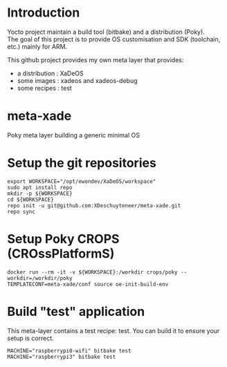 # Introduction
Yocto project maintain a build tool (bitbake) and a distribution (Poky).<br/>
The goal of this project is to provide OS customisation and SDK (toolchain, etc.) mainly for ARM.<br/>

This github project provides my own meta layer that provides:
* a distribution : XaDeOS
* some images : xadeos and xadeos-debug
* some recipes : test

# meta-xade
Poky meta layer building a generic minimal OS

# Setup the git repositories
```
export WORKSPACE="/opt/ewondev/XaDeOS/workspace"
sudo apt install repo
mkdir -p ${WORKSPACE}
cd ${WORKSPACE}
repo init -u git@github.com:XDeschuyteneer/meta-xade.git
repo sync
```

# Setup Poky CROPS (CROssPlatformS)
```
docker run --rm -it -v ${WORKSPACE}:/workdir crops/poky --workdir=/workdir/poky
TEMPLATECONF=meta-xade/conf source oe-init-build-env
```

# Build "test" application

This meta-layer contains a test recipe: test.
You can build it to ensure your setup is correct.

```
MACHINE="raspberrypi0-wifi" bitbake test
MACHINE="raspberrypi3" bitbake test
```
